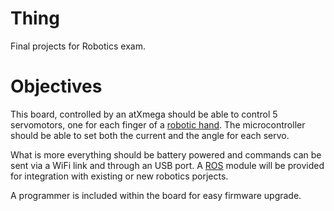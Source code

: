 # Thing

Final projects for Robotics exam.

# Objectives

This board, controlled by an atXmega should be able to control 5 servomotors,
one for each finger of a [robotic hand](http://inmoov.fr/hand-and-forarm/).
The microcontroller should be able to set both the current and the angle for
each servo.

What is more everything should be battery powered and commands can be sent via a
WiFi link and through an USB port. A [ROS](http://www.ros.org/) module will be provided for 
integration with existing or new robotics porjects.

A programmer is included within the board for easy firmware upgrade.
